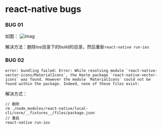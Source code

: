 # react-native bugs

### BUG 01 
如图：
![imag](http://p4i4zcg0d.bkt.clouddn.com/1519218516034.jpg)

解决方法：删除ios目录下的build的目录，然后重新`react-native run-ios`

### BUG 02
```
error: bundling failed: Error: While resolving module `react-native-vector-icons/MaterialIcons`, the Haste package `react-native-vector-icons` was found. However the module `MaterialIcons` could not be found within the package. Indeed, none of these files exist:
```

解决方式：
```
// 删除
rm ./node_modules/react-native/local-cli/core/__fixtures__/files/package.json
// 重启
react-native run-ios
```
